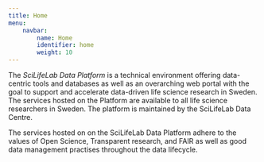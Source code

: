```yaml
---
title: Home
menu:
    navbar:
        name: Home
        identifier: home
        weight: 10
---
```


The *SciLifeLab Data Platform* is a technical environment offering data-centric tools and databases as well as an overarching web portal with the goal to support and accelerate data-driven life science research in Sweden. The services hosted on the Platform are available to all life science researchers in Sweden. The platform is maintained by the SciLifeLab Data Centre.

The services hosted on on the SciLifeLab Data Platform adhere to the values of Open Science, Transparent research, and FAIR as well as good data management practises throughout the data lifecycle.
